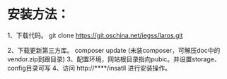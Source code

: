 # 安装方法：

1、下载代码。
git clone https://git.oschina.net/iegss/laros.git

2、下载更新第三方库。
composer update 
(未装composer，可解压doc中的vendor.zip到跟目录)
3、配置环境，网站根目录指向pubic。并设置storage、config目录可写
4、访问 http://****/insatll 进行安装操作。